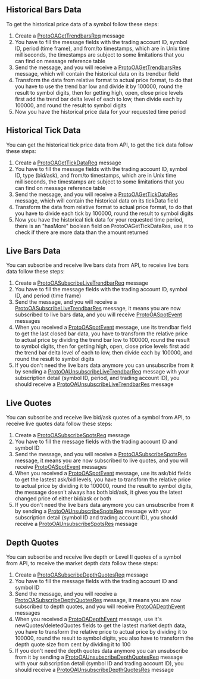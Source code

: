 ## Historical Bars Data

To get the historical price data of a symbol follow these steps:

 1. Create a [ProtoOAGetTrendbarsReq](../messages/#protooagettrendbarsreq) message
 2. You have to fill the message fields with the trading account ID, symbol ID, period (time frame), and from/to timestamps, which are in Unix time milliseconds, the timestamps are subject to some limitations that you can find on message reference table
 3. Send the message, and you will receive a [ProtoOAGetTrendbarsRes](../messages/#protooagettrendbarsres) message, which will contain the historical data on its trendbar field
 4. Transform the data from relative format to actual price format, to do that you have to use the trend bar low and divide it by 100000, round the result to symbol digits, then for getting high, open, close price levels first add the trend bar delta level of each to low, then divide each by 100000, and round the result to symbol digits
 5. Now you have the historical price data for your requested time period

## Historical Tick Data

You can get the historical tick price data from API, to get the tick data follow these steps:

 1. Create a [ProtoOAGetTickDataReq](../messages/#protooagettickdatareq) message
 2. You have to fill the message fields with the trading account ID, symbol ID, type (bid/ask), and from/to timestamps, which are in Unix time milliseconds, the timestamps are subject to some limitations that you can find on message reference table
 3. Send the message, and you will receive a [ProtoOAGetTickDataRes](../messages/#protooagettickdatares) message, which will contain the historical data on its tickData field
 4. Transform the data from relative format to actual price format, to do that you have to divide each tick by 100000, round the result to symbol digits
 5. Now you have the historical tick data for your requested time period, there is an "hasMore" boolean field on ProtoOAGetTickDataRes, use it to check if there are more data than the amount returned

## Live Bars Data

You can subscribe and receive live bars data from API, to receive live bars data follow these steps:

 1. Create a [ProtoOASubscribeLiveTrendbarReq](../messages/#protooasubscribelivetrendbarreq) message
 2. You have to fill the message fields with the trading account ID, symbol ID, and period (time frame)
 3. Send the message, and you will receive a [ProtoOASubscribeLiveTrendbarRes](../messages/#protooasubscribelivetrendbarres) message, it means you are now subscribed to live bars data, and you will receive [ProtoOASpotEvent](../messages/#protooaspotevent) messages
 4. When you received a [ProtoOASpotEvent](../messages/#protooaspotevent) message, use its trendbar field to get the last closed bar data, you have to transform the relative price to actual price by dividing the trend bar low to 100000, round the result to symbol digits, then for getting high, open, close price levels first add the trend bar delta level of each to low, then divide each by 100000, and round the result to symbol digits
 5. If you don't need the live bars data anymore you can unsubscribe from it by sending a [ProtoOAUnsubscribeLiveTrendbarReq](../messages/#protooaunsubscribelivetrendbarreq) message with your subscription detail (symbol ID, period, and trading account ID), you should receive a [ProtoOAUnsubscribeLiveTrendbarRes](../messages/#protooaunsubscribelivetrendbarres) message

## Live Quotes

You can subscribe and receive live bid/ask quotes of a symbol from API, to receive live quotes data follow these steps:

 1. Create a [ProtoOASubscribeSpotsReq](../messages/#protooasubscribespotsreq) message
 2. You have to fill the message fields with the trading account ID and symbol ID
 3. Send the message, and you will receive a [ProtoOASubscribeSpotsRes](../messages/#protooasubscribespotsres) message, it means you are now subscribed to live quotes, and you will receive [ProtoOASpotEvent](../messages/#protooaspotevent) messages
 4. When you received a [ProtoOASpotEvent](../messages/#protooaspotevent) message, use its ask/bid fields to get the lastest ask/bid levels, you have to transform the relative price to actual price by dividing it to 100000, round the result to symbol digits, the message doesn't always has both bid/ask, it gives you the latest changed price of either bid/ask or both
 5. If you don't need the live bars data anymore you can unsubscribe from it by sending a [ProtoOAUnsubscribeSpotsReq](../messages/#protooaunsubscribespotsreq) message with your subscription detail (symbol ID and trading account ID), you should receive a [ProtoOAUnsubscribeSpotsRes](../messages/#protooaunsubscribespotsres) message

## Depth Quotes

You can subscribe and receive live depth or Level II quotes of a symbol from API, to receive the market depth data follow these steps:

 1. Create a [ProtoOASubscribeDepthQuotesReq](../messages/#protooasubscribedepthquotesreq) message
 2. You have to fill the message fields with the trading account ID and symbol ID
 3. Send the message, and you will receive a [ProtoOASubscribeDepthQuotesRes](../messages/#protooasubscribedepthquotesres) message, it means you are now subscribed to depth quotes, and you will receive [ProtoOADepthEvent](../messages/#protooadepthevent) messages
 4. When you received a [ProtoOADepthEvent](../messages/#protooadepthevent) message, use it's newQuotes/deletedQuotes fields to get the lastest market depth data, you have to transform the relative price to actual price by dividing it to 100000, round the result to symbol digits, you also have to transform the depth quote size from cent by dividing it to 100
 5. If you don't need the depth quotes data anymore you can unsubscribe from it by sending a [ProtoOAUnsubscribeDepthQuotesReq](../messages/#protooaunsubscribedepthquotesreq) message with your subscription detail (symbol ID and trading account ID), you should receive a [ProtoOAUnsubscribeDepthQuotesRes](../messages/#protooaunsubscribedepthquotesres) message